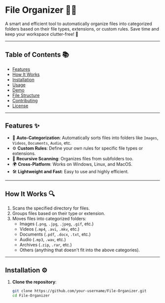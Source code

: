 # File Organizer 📂✨

A smart and efficient tool to automatically organize files into categorized folders based on their file types, extensions, or custom rules. Save time and keep your workspace clutter-free! 🧹

---

## Table of Contents 📚
- [Features](#features)
- [How It Works](#how-it-works)
- [Installation](#installation)
- [Usage](#usage)
- [Demo](#demo)
- [File Structure](#file-structure)
- [Contributing](#contributing)
- [License](#license)

---

## Features ✨
- 📁 **Auto-Categorization**: Automatically sorts files into folders like `Images`, `Videos`, `Documents`, `Audio`, etc.
- ⚙️ **Custom Rules**: Define your own rules for specific file types or extensions.
- 🔄 **Recursive Scanning**: Organizes files from subfolders too.
- 🌍 **Cross-Platform**: Works on Windows, Linux, and MacOS.
- 🛠️ **Lightweight and Fast**: Easy to use and highly efficient.

---

## How It Works 🔍
1. Scans the specified directory for files.
2. Groups files based on their type or extension.
3. Moves files into categorized folders:
   - Images (`.png`, `.jpg`, `.jpeg`, `.gif`, etc.)
   - Videos (`.mp4`, `.avi`, `.mkv`, etc.)
   - Documents (`.pdf`, `.docx`, `.txt`, etc.)
   - Audio (`.mp3`, `.wav`, etc.)
   - Archives (`.zip`, `.rar`, etc.)
   - Others (anything that doesn't fit into the above categories).

---

## Installation ⚙️

1. **Clone the repository**:
   ```bash
   git clone https://github.com/your-username/File-Organizer.git
   cd File-Organizer
